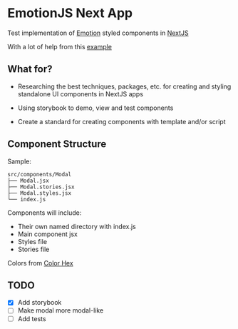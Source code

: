 # EmotionJS Next App

Test implementation of [Emotion](https://emotion.sh/docs/@emotion/styled) styled components in [NextJS](https://nextjs.org)

With a lot of help from this [example](https://github.com/vercel/next.js/tree/master/examples/with-emotion)

## What for?

- Researching the best techniques, packages, etc. for creating and styling standalone UI components in NextJS apps

- Using storybook to demo, view and test components

- Create a standard for creating components with template and/or script

## Component Structure

Sample:

```
src/components/Modal
├── Modal.jsx
├── Modal.stories.jsx
├── Modal.styles.jsx
└── index.js
```

Components will include:

- Their own named directory with index.js
- Main component jsx
- Styles file
- Stories file

Colors from [Color Hex](https://www.color-hex.com/color/5d99fd)

## TODO

- [x] Add storybook
- [ ] Make modal more modal-like
- [ ] Add tests

